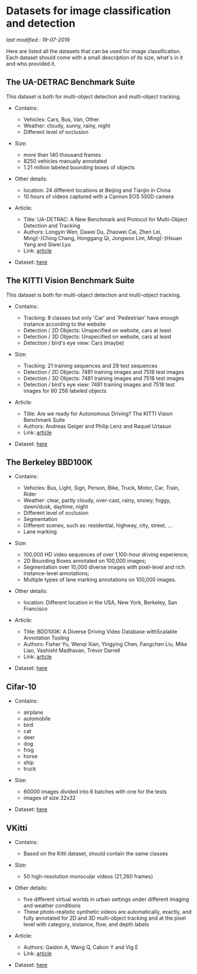 # Datasets for image classification and detection

_last modified : 19-07-2019_

Here are listed all the datasets that can be used for image classification. Each dataset should come with a small description of its size, what's in it and who provided it.

## The UA-DETRAC Benchmark Suite

This dataset is both for multi-object detection and multi-object tracking.

- Contains:
    - Vehicles: Cars, Bus, Van, Other
    - Weather: cloudy, sunny, rainy, night
    - Different level of occlusion

- Size:
    - more than 140 thousand frames
    - 8250 vehicles manually annotated
    - 1.21 million labeled bounding boxes of objects

- Other details:
    - location: 24 different locations at Beijing and Tianjin in China
    - 10 hours of videos captured with a Cannon EOS 550D camera

- Article:
    - Title: UA-DETRAC: A New Benchmark and Protocol for Multi-Object Detection and Tracking
    - Authors: Longyin Wen, Dawei Du, Zhaowei Cai, Zhen Lei, Ming{-}Ching Chang, Honggang Qi, Jongwoo Lim, Ming{-}Hsuan Yang and Siwei Lyu
    - Link: [article](https://arxiv.org/abs/1511.04136)

- Dataset: [here](http://detrac-db.rit.albany.edu/)

## The KITTI Vision Benchmark Suite

This dataset is both for multi-object detection and multi-object tracking.

- Contains:
    - Tracking: 8 classes but only 'Car' and 'Pedestrian' have enough instance according to the website
    - Detection / 2D Objects: Unspecified on website, cars at least
    - Detection / 3D Objects: Unspecified on website, cars at least
    - Detection / bird's eye view: Cars (maybe)

- Size:
    - Tracking: 21 training sequences and 29 test sequences
    - Detection / 2D Objects: 7481 training images and 7518 test images
    - Detection / 3D Objects: 7481 training images and 7518 test images
    - Detection / bird's eye view: 7481 training images and 7518 test images for 80 256 labeled objects

- Article:
    - Title: Are we ready for Autonomous Driving? The KITTI Vision Benchmark Suite
    - Authors: Andreas Geiger and Philip Lenz and Raquel Urtasun
    - Link: [article](http://www.cvlibs.net/publications/Geiger2012CVPR.pdf)

- Dataset: [here](http://www.cvlibs.net/datasets/kitti/index.php)

## The Berkeley BBD100K

- Contains:
    - Vehicles: Bus, Light, Sign, Person, Bike, Truck, Motor, Car, Train, Rider
    - Weather: clear, partly cloudy, over-cast, rainy, snowy, foggy, dawn/dusk, daytime, night
    - Different level of occlusion
    - Segmentation
    - Different scenes, such as: residential, highway, city, street, ...
    - Lane marking

- Size:
    - 100,000 HD video sequences of over 1,100-hour driving experience;
    - 2D Bounding Boxes annotated on 100,000 images;
    - Segmentation over 10,000 diverse images with pixel-level and rich instance-level annotations;
    - Multiple types of lane marking annotations on 100,000 images.

- Other details:
    - location: Different location in the USA, New York, Berkeley, San Francisco

- Article:
    - Title: BDD100K: A Diverse Driving Video Database withScalable Annotation Tooling
    - Authors: Fisher Yu, Wenqi Xian, Yingying Chen, Fangchen Liu, Mike Liao, Vashisht Madhavan, Trevor Darrell
    - Link: [article](https://arxiv.org/pdf/1805.04687.pdf)

- Dataset: [here](http://bdd-data.berkeley.edu/)

## Cifar-10

- Contains:
    - airplane
    - automobile
    - bird
    - cat
    - deer
    - dog
    - frog
    - horse
    - ship
    - truck

- Size:
    - 60000 images divided into 6 batches with one for the tests
    - images of size 32x32

- Dataset: [here](https://www.cs.toronto.edu/~kriz/cifar.html)

## VKitti

- Contains:
    - Based on the Kitti dataset, should contain the same classes

- Size:
    - 50 high-resolution monocular videos (21,260 frames)

- Other details:
    - five different virtual worlds in urban settings under different imaging and weather conditions
    - These photo-realistic synthetic videos are automatically, exactly, and fully annotated for 2D and 3D multi-object tracking and at the pixel level with category, instance, flow, and depth labels

- Article:
    - Authors: Gaidon A, Wang Q, Cabon Y and Vig E
    - Link: [article](https://arxiv.org/abs/1605.06457)

- Dataset: [here](https://europe.naverlabs.com/research/computer-vision/proxy-virtual-worlds/)
